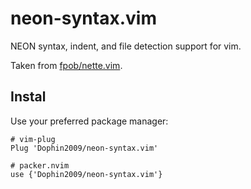 # neon-syntax.vim

NEON syntax, indent, and file detection support for vim.

Taken from [fpob/nette.vim](https://github.com/fpob/nette.vim).

## Instal

Use your preferred package manager:

    # vim-plug
    Plug 'Dophin2009/neon-syntax.vim'

    # packer.nvim
    use {'Dophin2009/neon-syntax.vim'}
